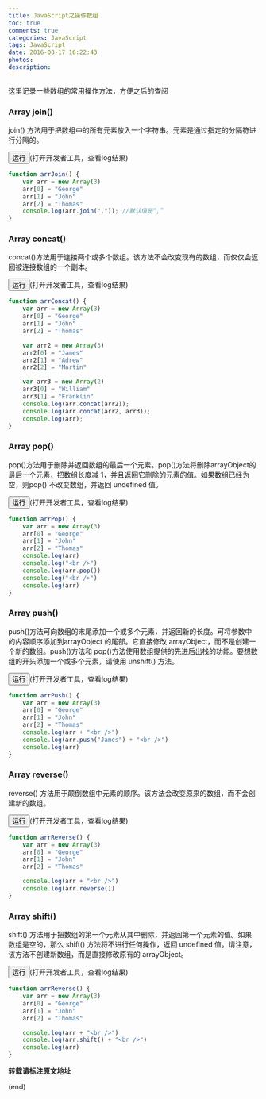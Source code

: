 ```yaml
---
title: JavaScript之操作数组
toc: true
comments: true
categories: JavaScript
tags: JavaScript
date: 2016-08-17 16:22:43
photos:
description:
---
```

这里记录一些数组的常用操作方法，方便之后的查阅
<!-- more -->
### Array join()
join() 方法用于把数组中的所有元素放入一个字符串。元素是通过指定的分隔符进行分隔的。   

<input type="button" onclick="arrJoin()" value="运行">(打开开发者工具，查看log结果)
<script>
function arrJoin() {
    var arr = new Array(3)
    arr[0] = "George"
    arr[1] = "John"
    arr[2] = "Thomas"
    console.log(arr.join(".")); //默认值是“,”
}
</script>

```js
function arrJoin() {
    var arr = new Array(3)
    arr[0] = "George"
    arr[1] = "John"
    arr[2] = "Thomas"
    console.log(arr.join(".")); //默认值是“,”
}
```



### Array concat()
concat()方法用于连接两个或多个数组。该方法不会改变现有的数组，而仅仅会返回被连接数组的一个副本。

<input type="button" onclick="arrConcat()" value="运行">(打开开发者工具，查看log结果)
<script>
function arrConcat() {
    var arr = new Array(3)
    arr[0] = "George"
    arr[1] = "John"
    arr[2] = "Thomas"

    var arr2 = new Array(3)
    arr2[0] = "James"
    arr2[1] = "Adrew"
    arr2[2] = "Martin"

    var arr3 = new Array(2)
    arr3[0] = "William"
    arr3[1] = "Franklin"
    console.log(arr.concat(arr2));
    console.log(arr.concat(arr2, arr3));
    console.log(arr);
}
</script>

```js
function arrConcat() {
    var arr = new Array(3)
    arr[0] = "George"
    arr[1] = "John"
    arr[2] = "Thomas"

    var arr2 = new Array(3)
    arr2[0] = "James"
    arr2[1] = "Adrew"
    arr2[2] = "Martin"

    var arr3 = new Array(2)
    arr3[0] = "William"
    arr3[1] = "Franklin"
    console.log(arr.concat(arr2));
    console.log(arr.concat(arr2, arr3));
    console.log(arr);
}
```


### Array pop()
pop()方法用于删除并返回数组的最后一个元素。pop()方法将删除arrayObject的最后一个元素，把数组长度减 1，并且返回它删除的元素的值。如果数组已经为空，则pop() 不改变数组，并返回 undefined 值。

<input type="button" onclick="arrPop()" value="运行">(打开开发者工具，查看log结果)
<script>
function arrPop() {
    var arr = new Array(3)
    arr[0] = "George"
    arr[1] = "John"
    arr[2] = "Thomas"
    console.log(arr)
    console.log("<br />")
    console.log(arr.pop())
    console.log("<br />")
    console.log(arr)
}
</script>

```js
function arrPop() {
    var arr = new Array(3)
    arr[0] = "George"
    arr[1] = "John"
    arr[2] = "Thomas"
    console.log(arr)
    console.log("<br />")
    console.log(arr.pop())
    console.log("<br />")
    console.log(arr)
}
```


### Array push()
push()方法可向数组的末尾添加一个或多个元素，并返回新的长度。可将参数中的内容顺序添加到arrayObject 的尾部。它直接修改 arrayObject，而不是创建一个新的数组。push()方法和 pop()方法使用数组提供的先进后出栈的功能。要想数组的开头添加一个或多个元素，请使用 unshift() 方法。

<input type="button" onclick="arrPush()" value="运行">(打开开发者工具，查看log结果)
<script>
function arrPush() {
    var arr = new Array(3)
    arr[0] = "George"
    arr[1] = "John"
    arr[2] = "Thomas"
    console.log(arr + "<br />")
    console.log(arr.push("James") + "<br />")
    console.log(arr)
}
</script>

```js
function arrPush() {
    var arr = new Array(3)
    arr[0] = "George"
    arr[1] = "John"
    arr[2] = "Thomas"
    console.log(arr + "<br />")
    console.log(arr.push("James") + "<br />")
    console.log(arr)
}
```

### Array reverse()
reverse() 方法用于颠倒数组中元素的顺序。该方法会改变原来的数组，而不会创建新的数组。

<input type="button" onclick="arrReverse()" value="运行">(打开开发者工具，查看log结果)
<script>
function arrReverse() {
    var arr = new Array(3)
    arr[0] = "George"
    arr[1] = "John"
    arr[2] = "Thomas"

    console.log(arr + "<br />")
    console.log(arr.reverse())
}
</script>

```js
function arrReverse() {
    var arr = new Array(3)
    arr[0] = "George"
    arr[1] = "John"
    arr[2] = "Thomas"

    console.log(arr + "<br />")
    console.log(arr.reverse())
}
```

### Array shift()
shift() 方法用于把数组的第一个元素从其中删除，并返回第一个元素的值。如果数组是空的，那么 shift() 方法将不进行任何操作，返回 undefined 值。请注意，该方法不创建新数组，而是直接修改原有的 arrayObject。

<input type="button" onclick="arrReverse()" value="运行">(打开开发者工具，查看log结果)
<script>
function arrReverse() {
    var arr = new Array(3)
    arr[0] = "George"
    arr[1] = "John"
    arr[2] = "Thomas"

    console.log(arr + "<br />")
    console.log(arr.shift() + "<br />")
    console.log(arr)
}
</script>

```js
function arrReverse() {
    var arr = new Array(3)
    arr[0] = "George"
    arr[1] = "John"
    arr[2] = "Thomas"

    console.log(arr + "<br />")
    console.log(arr.shift() + "<br />")
    console.log(arr)
}
```


**转载请标注原文地址**

(end)
